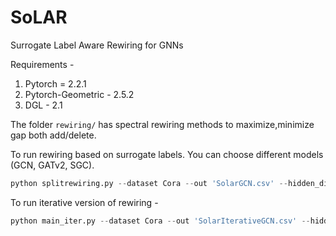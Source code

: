 # SoLAR
Surrogate Label Aware Rewiring for GNNs

Requirements - 

1. Pytorch = 2.2.1
2. Pytorch-Geometric - 2.5.2
3. DGL - 2.1

The folder ``rewiring/`` has spectral rewiring methods to maximize,minimize gap both add/delete.


To run rewiring based on surrogate labels. You can choose different models (GCN, GATv2, SGC).

```Python
python splitrewiring.py --dataset Cora --out 'SolarGCN.csv' --hidden_dimension 32 --LR 0.01 --max_iters_delete 1500
```

To run iterative version of rewiring -

```Python
python main_iter.py --dataset Cora --out 'SolarIterativeGCN.csv' --hidden_dimension 32 --LR 0.01 --max_iters_delete 1500 --train_iters 1
```


